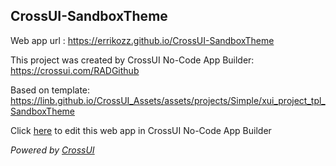 ## CrossUI-SandboxTheme
Web app url : https://errikozz.github.io/CrossUI-SandboxTheme

This project was created by CrossUI No-Code App Builder: https://crossui.com/RADGithub

Based on template: https://linb.github.io/CrossUI_Assets/assets/projects/Simple/xui_project_tpl_SandboxTheme

Click [here](https://crossui.com/RADGithub/#!from=github&owner=errikozz&repo=CrossUI-SandboxTheme) to edit this web app in CrossUI No-Code App Builder

<i>Powered by [CrossUI](https://crossui.com)</i>
